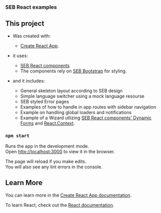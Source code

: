 ### SEB React examples

## This project

- Was created with:

  - [Create React App](https://facebook.github.io/create-react-app).

- it uses:

  - [SEB React components](https://sebgroup.github.io/react-components/docs/getting-started)
  - The components rely on [SEB Bootstrap](https://github.com/sebgroup/bootstrap) for styling.

- and it includes:
  - General skeleton layout according to SEB design
  - Simple language switcher using a mock language resourse
  - SEB styled Error pages
  - Examples of how to handle in app routes with sidebar navigation
  - Example on handling global loaders and notifications
  - Example of a Wizard utlizing [SEB React components' Dynamic Forms](https://sebgroup.github.io/react-components/docs/dynamic-forms) and [React.Context](https://reactjs.org/docs/context.html).

### `npm start`

Runs the app in the development mode.<br />
Open [http://localhost:3000](http://localhost:3000) to view it in the browser.

The page will reload if you make edits.<br />
You will also see any lint errors in the console.

## Learn More

You can learn more in the [Create React App documentation](https://facebook.github.io/create-react-app/docs/getting-started).

To learn React, check out the [React documentation](https://reactjs.org/).
